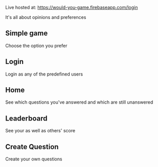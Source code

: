 Live hosted at: https://would-you-game.firebaseapp.com/login

It's all about opinions and preferences

## Simple game

Choose the option you prefer

## Login
Login as any of the predefined users

## Home
See which questions you've answered and which are still unanswered

## Leaderboard
See your as well as others' score

## Create Question
Create your own questions
